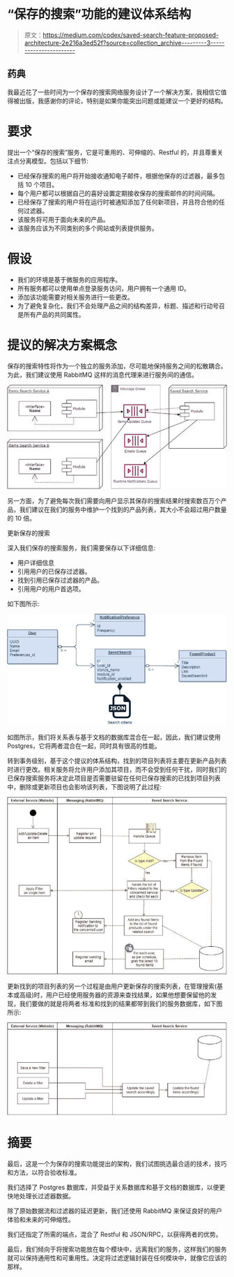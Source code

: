 # “保存的搜索”功能的建议体系结构

> 原文：<https://medium.com/codex/saved-search-feature-proposed-architecture-2e216a3ed52f?source=collection_archive---------3----------------------->

## 药典

我最近花了一些时间为一个保存的搜索网络服务设计了一个解决方案，我相信它值得被出版，我感谢你的评论，特别是如果你能突出问题或能建议一个更好的结构。

# 要求

提出一个“保存的搜索”服务，它是可重用的、可伸缩的、Restful 的，并且尊重关注点分离模型。包括以下细节:

*   已经保存搜索的用户将开始接收通知电子邮件，根据他保存的过滤器，最多包括 10 个项目。
*   每个用户都可以根据自己的喜好设置定期接收保存的搜索邮件的时间间隔。
*   已经保存了搜索的用户将在运行时被通知添加了任何新项目，并且符合他的任何过滤器。
*   该服务将可用于面向未来的产品。
*   该服务应该为不同类别的多个网站或列表提供服务。

# 假设

*   我们的环境是基于微服务的应用程序。
*   所有服务都可以使用单点登录服务访问，用户拥有一个通用 ID。
*   添加该功能需要对相关服务进行一些更改。
*   为了避免复杂化，我们不会处理产品之间的结构差异，标题、描述和行动号召是所有产品的共同属性。

# 提议的解决方案概念

保存的搜索特性将作为一个独立的服务添加，尽可能地保持服务之间的松散耦合。为此，我们建议使用 RabbitMQ 这样的消息代理来进行服务间的通信。

![](img/ef03d2de73c17e368e450f2930ca6804.png)

另一方面，为了避免每次我们需要向用户显示其保存的搜索结果时搜索数百万个产品，我们建议在我们的服务中维护一个找到的产品列表，其大小不会超过用户数量的 10 倍。

更新保存的搜索

深入我们保存的搜索服务，我们需要保存以下详细信息:

*   用户详细信息
*   引用用户的已保存过滤器。
*   找到引用已保存过滤器的产品。
*   引用用户的用户首选项。

如下图所示:

![](img/36516f0e37cb8e8b0446dad136d2e517.png)

如图所示，我们将关系表与基于文档的数据库混合在一起，因此，我们建议使用 Postgres，它将两者混合在一起，同时具有很高的性能。

转到事务级别，基于这个提议的体系结构，找到的项目列表将主要在更新产品列表时进行更改。相关服务将允许用户添加其项目，而不会受到任何干扰，同时我们的已保存搜索服务将决定此项目是否需要驻留在任何已保存搜索的已找到项目列表中，删除或更新项目也会影响该列表，下图说明了此过程:

![](img/12e89a3bfe80e13beeacc96812a81eed.png)

更新找到的项目列表的另一个过程是由用户更新保存的搜索列表，在管理搜索(基本或高级)时，用户已经使用服务器的资源来查找结果，如果他想要保留他的发现，我们要做的就是将两者:标准和找到的结果都带到我们的服务数据库，如下图所示:

![](img/32aed2048215e02c845fdcdc8171bde7.png)

# 摘要

最后，这是一个为保存的搜索功能提出的架构，我们试图挑选最合适的技术，技巧和方法，以符合验收标准。

我们选择了 Postgres 数据库，并受益于关系数据库和基于文档的数据库，以便更快地处理长过滤器数据。

除了原始数据流和过滤器的延迟更新，我们还使用 RabbitMQ 来保证良好的用户体验和未来的可伸缩性。

我们还指定了所需的端点，混合了 Restful 和 JSON/RPC，以获得两者的优势。

最后，我们倾向于将搜索功能放在每个模块中，远离我们的服务，这样我们的服务就可以保持通用性和可重用性。决定将过滤逻辑封装在任何模块中，就像它应该的那样。